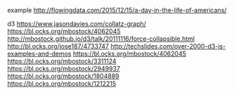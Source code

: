 example
http://flowingdata.com/2015/12/15/a-day-in-the-life-of-americans/

d3
https://www.jasondavies.com/collatz-graph/
https://bl.ocks.org/mbostock/4062045
http://mbostock.github.io/d3/talk/20111116/force-collapsible.html
http://bl.ocks.org/jose187/4733747
http://techslides.com/over-2000-d3-js-examples-and-demos
https://bl.ocks.org/mbostock/4062045
https://bl.ocks.org/mbostock/3311124
https://bl.ocks.org/mbostock/2949937
https://bl.ocks.org/mbostock/1804889
https://bl.ocks.org/mbostock/1212215
